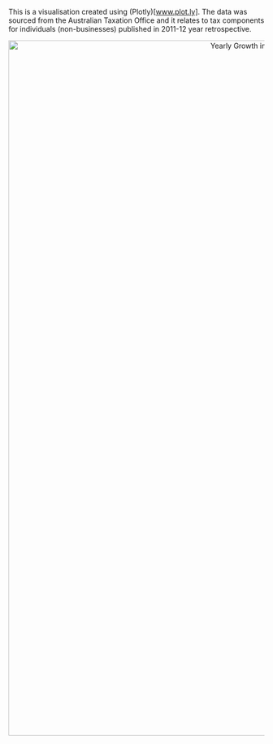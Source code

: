 

This is a visualisation created using (Plotly)[www.plot.ly]. The data was sourced from the Australian Taxation Office and it relates to tax components for individuals (non-businesses) published in 2011-12 year retrospective.

<div>
    <a href="https://plot.ly/~FelipeRego/79/" target="_blank" title="Yearly Growth in Gift or Donations compared to Growth in Salary or Wages for Individuals" style="display: block; text-align: center;"><img src="https://plot.ly/~FelipeRego/79.png" alt="Yearly Growth in Gift or Donations compared to Growth in Salary or Wages for Individuals" style="max-width: 100%;width: 1368px;"  width="1368" onerror="this.onerror=null;this.src='https://plot.ly/404.png';" /></a>
    <script data-plotly="FelipeRego:79" src="https://plot.ly/embed.js" async></script>
</div>

